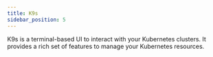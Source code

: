 ```yaml
---
title: K9s
sidebar_position: 5
---
```


K9s is a terminal-based UI to interact with your Kubernetes clusters. It provides a rich set of features to manage your Kubernetes resources.

